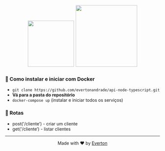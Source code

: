 <h1 align="center">
    <img src="https://www.mundodocker.com.br/wp-content/uploads/2015/06/docker_facebook_share.png" width="150px">
    <img src="https://upload.wikimedia.org/wikipedia/commons/thumb/4/4c/Typescript_logo_2020.svg/1200px-Typescript_logo_2020.svg.png" width="200px">
</h1>

### :page_facing_up: Como instalar e iniciar com **Docker**
- `git clone https://github.com/evertonandrade/api-node-typescript.git`
- **Vá para a pasta do repositório**
- `docker-compose up` (instalar e iniciar todos os serviços)

### :page_facing_up: Rotas

- post('/cliente’) - criar um cliente
- get('/cliente’) - listar clientes

---

<p align="center">
Made with ♥ by <a href="http://everton.github.io">Everton</a>
</p>
